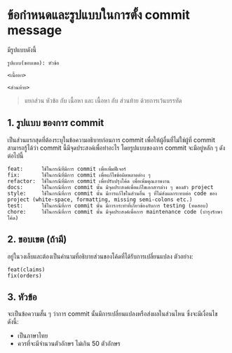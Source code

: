 # ข้อกำหนดและรูปแบบในการตั้ง commit message
มีรูปแบบดังนี้
```
รูปแบบ(ขอบเขต): หัวข้อ

<เนื้อหา>

<ส่วนท้าย>
```
>แยกส่วน หัวข้อ กับ เนื้อหา และ เนื้อหา กับ ส่วนท้าย ด้วยการเว้นบรรทัด

## 1. รูปแบบ ของการ commit
เป็นส่วนแรกสุดที่ต้องระบุในข้อความอธิบายก่อนการ commit เพื่อให้ผู้อื่นที่ไม่ใช่ผู้ที่ commit สามารถรู้ได้ว่า commit นี้มีจุดประสงค์เพื่อทำอะไร โดยรูปแบบของการ commit จะมีอยู่หลัก ๆ ดังต่อไปนี้
```
feat:      ใช้ในกรณีที่มีการ commit เพื่อเพื่มฟีเจอร์
fix:       ใช้ในกรณีที่มีการ commit เพื่อแก้ไขข้อผิดพลาดต่าง ๆ
refactor:  ใช้ในกรณีที่มีการ commit เพื่อปรับปรุงโค้ด เพื่อเพิ่มคุณภาพงาน
docs:      ใช้ในกรณีที่การ commit นั้น มีจุดประสงค์เพื่อแก้ไขเอกสารต่าง ๆ ของตัว project
style:     ใช้ในกรณีที่การ commit นั้น มีการแก้ไขในส่วนอื่น ๆ ที่ไม่ส่งผลกระทบต่อ code ของ project (white-space, formatting, missing semi-colons etc.)
test:      ใช้ในกรณีที่การ commit นั้น มีการกระทำที่เกี่ยวข้องกับการ testing (ทดสอบ)
chore:     ใช้ในกรณีที่การ commit นั้น มีจุดประสงค์เพื่อการ maintenance code (บำรุงรักษาโค้ด)
```
## 2. ขอบเขต (ถ้ามี)
อยู่ในวงเล็บและต้องเป็นคำนามที่อธิบายส่วนของโค้ดที่ได้รับการเปลี่ยนแปลง
ตัวอย่าง:
```
feat(claims)
fix(orders)
```
## 3. หัวข้อ
จะเป็นข้อความสั้น ๆ ว่าการ commit นั้นมีการเปลี่ยนแปลงหรือส่งผลในส่วนไหน ซึ่งจะมีเงื่อนไขดังนี้:
- เป็นภาษาไทย
- ควรที่จะมีจำนวนตัวอักษร ไม่เกิน 50 ตัวอักษร

